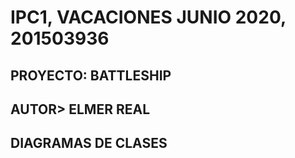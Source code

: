 # IPC1, VACACIONES JUNIO 2020, 201503936
## PROYECTO: BATTLESHIP
## AUTOR> ELMER REAL
## DIAGRAMAS DE CLASES
